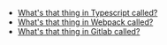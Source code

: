 - [What's that thing in Typescript called?](./pages/typescript_vocabulary.md)
- [What's that thing in Webpack called?](./pages/webpack_vocabulary.md)
- [What's that thing in Gitlab called?](./pages/gitlab_vocabulary.md)
